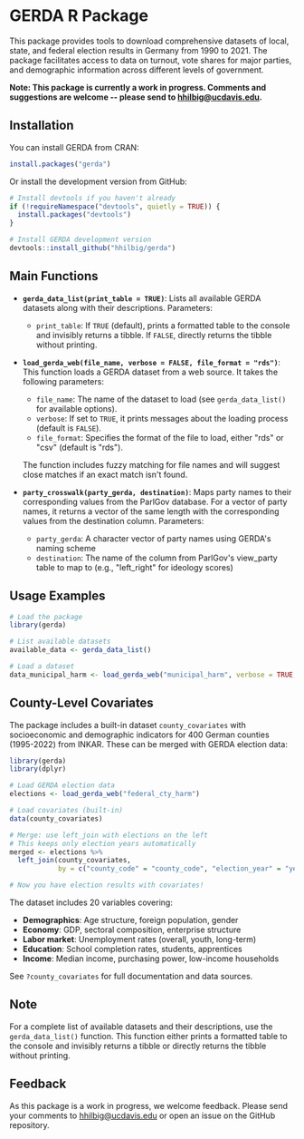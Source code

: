 # GERDA R Package

This package provides tools to download comprehensive datasets of local, state, and federal election results in Germany from 1990 to 2021. The package facilitates access to data on turnout, vote shares for major parties, and demographic information across different levels of government.

**Note: This package is currently a work in progress. Comments and suggestions are welcome -- please send to <hhilbig@ucdavis.edu>.**

## Installation

You can install GERDA from CRAN:

```R
install.packages("gerda")
```

Or install the development version from GitHub:

```R
# Install devtools if you haven't already
if (!requireNamespace("devtools", quietly = TRUE)) {
  install.packages("devtools")
}

# Install GERDA development version
devtools::install_github("hhilbig/gerda")
```

## Main Functions

- **`gerda_data_list(print_table = TRUE)`**: Lists all available GERDA datasets along with their descriptions. Parameters:
  - `print_table`: If `TRUE` (default), prints a formatted table to the console and invisibly returns a tibble. If `FALSE`, directly returns the tibble without printing.

- **`load_gerda_web(file_name, verbose = FALSE, file_format = "rds")`**: This function loads a GERDA dataset from a web source. It takes the following parameters:
  - `file_name`: The name of the dataset to load (see `gerda_data_list()` for available options).
  - `verbose`: If set to `TRUE`, it prints messages about the loading process (default is `FALSE`).
  - `file_format`: Specifies the format of the file to load, either "rds" or "csv" (default is "rds").

  The function includes fuzzy matching for file names and will suggest close matches if an exact match isn't found.

- **`party_crosswalk(party_gerda, destination)`**: Maps party names to their corresponding values from the ParlGov database. For a vector of party names, it returns a vector of the same length with the corresponding values from the destination column. Parameters:
  - `party_gerda`: A character vector of party names using GERDA's naming scheme
  - `destination`: The name of the column from ParlGov's view_party table to map to (e.g., "left_right" for ideology scores)

## Usage Examples

```R
# Load the package
library(gerda)

# List available datasets
available_data <- gerda_data_list()

# Load a dataset
data_municipal_harm <- load_gerda_web("municipal_harm", verbose = TRUE, file_format = "rds")
```

## County-Level Covariates

The package includes a built-in dataset `county_covariates` with socioeconomic and demographic indicators for 400 German counties (1995-2022) from INKAR. These can be merged with GERDA election data:

```R
library(gerda)
library(dplyr)

# Load GERDA election data
elections <- load_gerda_web("federal_cty_harm")

# Load covariates (built-in)
data(county_covariates)

# Merge: use left_join with elections on the left
# This keeps only election years automatically
merged <- elections %>%
  left_join(county_covariates,
            by = c("county_code" = "county_code", "election_year" = "year"))

# Now you have election results with covariates!
```

The dataset includes 20 variables covering:
- **Demographics**: Age structure, foreign population, gender
- **Economy**: GDP, sectoral composition, enterprise structure
- **Labor market**: Unemployment rates (overall, youth, long-term)
- **Education**: School completion rates, students, apprentices
- **Income**: Median income, purchasing power, low-income households

See `?county_covariates` for full documentation and data sources.

## Note

For a complete list of available datasets and their descriptions, use the `gerda_data_list()` function. This function either prints a formatted table to the console and invisibly returns a tibble or directly returns the tibble without printing.

## Feedback

As this package is a work in progress, we welcome feedback. Please send your comments to <hhilbig@ucdavis.edu> or open an issue on the GitHub repository.

